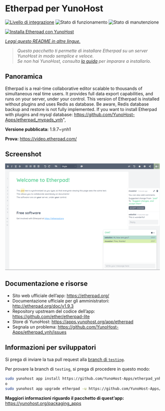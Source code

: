 <!--
N.B.: Questo README è stato automaticamente generato da <https://github.com/YunoHost/apps/tree/master/tools/readme_generator>
NON DEVE essere modificato manualmente.
-->

# Etherpad per YunoHost

[![Livello di integrazione](https://dash.yunohost.org/integration/etherpad.svg)](https://dash.yunohost.org/appci/app/etherpad) ![Stato di funzionamento](https://ci-apps.yunohost.org/ci/badges/etherpad.status.svg) ![Stato di manutenzione](https://ci-apps.yunohost.org/ci/badges/etherpad.maintain.svg)

[![Installa Etherpad con YunoHost](https://install-app.yunohost.org/install-with-yunohost.svg)](https://install-app.yunohost.org/?app=etherpad)

*[Leggi questo README in altre lingue.](./ALL_README.md)*

> *Questo pacchetto ti permette di installare Etherpad su un server YunoHost in modo semplice e veloce.*  
> *Se non hai YunoHost, consulta [la guida](https://yunohost.org/install) per imparare a installarlo.*

## Panoramica

Etherpad is a real-time collaborative editor scalable to thousands of simultaneous real time users. It provides full data export capabilities, and runs on your server, under your control.
This version of Etherpad is installed without plugins and uses Redis as database.
Be aware, Redis database backup and restore is not fully implemented.
If you want to install Etherpad with plugins and mysql database: https://github.com/YunoHost-Apps/etherpad_mypads_ynh",


**Versione pubblicata:** 1.9.7~ynh1

**Prova:** <https://video.etherpad.com/>

## Screenshot

![Screenshot di Etherpad](./doc/screenshots/screenshot.png)

## Documentazione e risorse

- Sito web ufficiale dell’app: <https://etherpad.org/>
- Documentazione ufficiale per gli amministratori: <http://etherpad.org/doc/v1.9.3>
- Repository upstream del codice dell’app: <https://github.com/ether/etherpad-lite>
- Store di YunoHost: <https://apps.yunohost.org/app/etherpad>
- Segnala un problema: <https://github.com/YunoHost-Apps/etherpad_ynh/issues>

## Informazioni per sviluppatori

Si prega di inviare la tua pull request alla [branch di `testing`](https://github.com/YunoHost-Apps/etherpad_ynh/tree/testing).

Per provare la branch di `testing`, si prega di procedere in questo modo:

```bash
sudo yunohost app install https://github.com/YunoHost-Apps/etherpad_ynh/tree/testing --debug
o
sudo yunohost app upgrade etherpad -u https://github.com/YunoHost-Apps/etherpad_ynh/tree/testing --debug
```

**Maggiori informazioni riguardo il pacchetto di quest’app:** <https://yunohost.org/packaging_apps>
